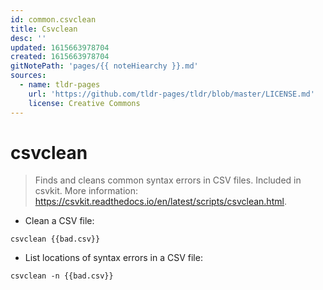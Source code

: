 ```yaml
---
id: common.csvclean
title: Csvclean
desc: ''
updated: 1615663978704
created: 1615663978704
gitNotePath: 'pages/{{ noteHiearchy }}.md'
sources:
  - name: tldr-pages
    url: 'https://github.com/tldr-pages/tldr/blob/master/LICENSE.md'
    license: Creative Commons
---
```

# csvclean

> Finds and cleans common syntax errors in CSV files.
> Included in csvkit.
> More information: <https://csvkit.readthedocs.io/en/latest/scripts/csvclean.html>.

- Clean a CSV file:

`csvclean {{bad.csv}}`

- List locations of syntax errors in a CSV file:

`csvclean -n {{bad.csv}}`

